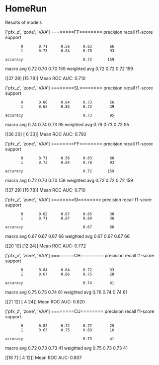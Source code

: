 # HomeRun

Results of models


['pfx_z', 'zone', 'VAA']
========FF========
              precision    recall  f1-score   support

           0       0.71      0.56      0.63        66
           1       0.73      0.84      0.78        93

    accuracy                           0.72       159
   macro avg       0.72      0.70      0.70       159
weighted avg       0.72      0.72      0.72       159

[[37 29]
 [15 78]]
Mean ROC AUC: 0.710




['pfx_z', 'zone', 'VAA']
========SL========
              precision    recall  f1-score   support

           0       0.86      0.64      0.73        56
           1       0.62      0.85      0.72        39

    accuracy                           0.73        95
   macro avg       0.74      0.74      0.73        95
weighted avg       0.76      0.73      0.73        95

[[36 20]
 [ 6 33]]
Mean ROC AUC: 0.792




['pfx_z', 'zone', 'VAA']
========FF========
              precision    recall  f1-score   support

           0       0.71      0.56      0.63        66
           1       0.73      0.84      0.78        93

    accuracy                           0.72       159
   macro avg       0.72      0.70      0.70       159
weighted avg       0.72      0.72      0.72       159

[[37 29]
 [15 78]]
Mean ROC AUC: 0.710




['pfx_z', 'zone', 'VAA']
========SI========
              precision    recall  f1-score   support

           0       0.62      0.67      0.65        30
           1       0.71      0.67      0.69        36

    accuracy                           0.67        66
   macro avg       0.67      0.67      0.67        66
weighted avg       0.67      0.67      0.67        66

[[20 10]
 [12 24]]
Mean ROC AUC: 0.772




['pfx_x', 'zone', 'VAA']
========CH========
              precision    recall  f1-score   support

           0       0.84      0.64      0.72        33
           1       0.67      0.86      0.75        28

    accuracy                           0.74        61
   macro avg       0.75      0.75      0.74        61
weighted avg       0.76      0.74      0.74        61

[[21 12]
 [ 4 24]]
Mean ROC AUC: 0.820




['pfx_z', 'zone', 'VAA']
========CU========
              precision    recall  f1-score   support

           0       0.82      0.72      0.77        25
           1       0.63      0.75      0.69        16

    accuracy                           0.73        41
   macro avg       0.72      0.73      0.73        41
weighted avg       0.75      0.73      0.73        41

[[18  7]
 [ 4 12]]
Mean ROC AUC: 0.807
